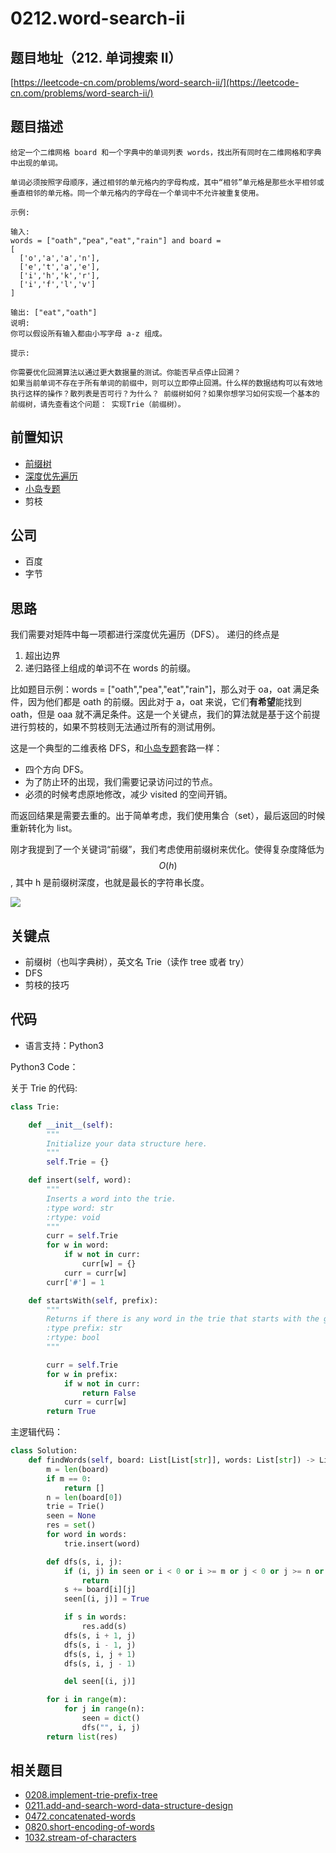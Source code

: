 # 0212.word-search-ii

## 题目地址（212. 单词搜索 II）

[https://leetcode-cn.com/problems/word-search-ii/](https://leetcode-cn.com/problems/word-search-ii/)

## 题目描述

```text
给定一个二维网格 board 和一个字典中的单词列表 words，找出所有同时在二维网格和字典中出现的单词。

单词必须按照字母顺序，通过相邻的单元格内的字母构成，其中“相邻”单元格是那些水平相邻或垂直相邻的单元格。同一个单元格内的字母在一个单词中不允许被重复使用。

示例:

输入:
words = ["oath","pea","eat","rain"] and board =
[
  ['o','a','a','n'],
  ['e','t','a','e'],
  ['i','h','k','r'],
  ['i','f','l','v']
]

输出: ["eat","oath"]
说明:
你可以假设所有输入都由小写字母 a-z 组成。

提示:

你需要优化回溯算法以通过更大数据量的测试。你能否早点停止回溯？
如果当前单词不存在于所有单词的前缀中，则可以立即停止回溯。什么样的数据结构可以有效地执行这样的操作？散列表是否可行？为什么？ 前缀树如何？如果你想学习如何实现一个基本的前缀树，请先查看这个问题： 实现Trie（前缀树）。
```

## 前置知识

* [前缀树](thinkings/trie.md)
* [深度优先遍历](thinkings/DFS.md)
* [小岛专题](thinkings/island.md)
* 剪枝

## 公司

* 百度
* 字节

## 思路

我们需要对矩阵中每一项都进行深度优先遍历（DFS）。 递归的终点是

1. 超出边界
2. 递归路径上组成的单词不在 words 的前缀。

比如题目示例：words = \["oath","pea","eat","rain"\]，那么对于 oa，oat 满足条件，因为他们都是 oath 的前缀。因此对于 a，oat 来说，它们**有希望**能找到 oath，但是 oaa 就不满足条件。这是一个关键点，我们的算法就是基于这个前提进行剪枝的，如果不剪枝则无法通过所有的测试用例。

这是一个典型的二维表格 DFS，和[小岛专题](thinkings/island.md)套路一样：

* 四个方向 DFS。
* 为了防止环的出现，我们需要记录访问过的节点。
* 必须的时候考虑原地修改，减少 visited 的空间开销。

而返回结果是需要去重的。出于简单考虑，我们使用集合（set），最后返回的时候重新转化为 list。

刚才我提到了一个关键词“前缀”，我们考虑使用前缀树来优化。使得复杂度降低为$$O(h)$$, 其中 h 是前缀树深度，也就是最长的字符串长度。

![](https://tva1.sinaimg.cn/large/007S8ZIlly1ghlua4m3ofj30mz0gqdhc.jpg)

## 关键点

* 前缀树（也叫字典树），英文名 Trie（读作 tree 或者 try）
* DFS
* 剪枝的技巧

## 代码

* 语言支持：Python3

Python3 Code：

关于 Trie 的代码:

```python
class Trie:

    def __init__(self):
        """
        Initialize your data structure here.
        """
        self.Trie = {}

    def insert(self, word):
        """
        Inserts a word into the trie.
        :type word: str
        :rtype: void
        """
        curr = self.Trie
        for w in word:
            if w not in curr:
                curr[w] = {}
            curr = curr[w]
        curr['#'] = 1

    def startsWith(self, prefix):
        """
        Returns if there is any word in the trie that starts with the given prefix.
        :type prefix: str
        :rtype: bool
        """

        curr = self.Trie
        for w in prefix:
            if w not in curr:
                return False
            curr = curr[w]
        return True
```

主逻辑代码：

```python
class Solution:
    def findWords(self, board: List[List[str]], words: List[str]) -> List[str]:
        m = len(board)
        if m == 0:
            return []
        n = len(board[0])
        trie = Trie()
        seen = None
        res = set()
        for word in words:
            trie.insert(word)

        def dfs(s, i, j):
            if (i, j) in seen or i < 0 or i >= m or j < 0 or j >= n or not trie.startsWith(s):
                return
            s += board[i][j]
            seen[(i, j)] = True

            if s in words:
                res.add(s)
            dfs(s, i + 1, j)
            dfs(s, i - 1, j)
            dfs(s, i, j + 1)
            dfs(s, i, j - 1)

            del seen[(i, j)]

        for i in range(m):
            for j in range(n):
                seen = dict()
                dfs("", i, j)
        return list(res)
```

## 相关题目

* [0208.implement-trie-prefix-tree](problems/208.implement-trie-prefix-tree.md)
* [0211.add-and-search-word-data-structure-design](problems/211.add-and-search-word-data-structure-design.md)
* [0472.concatenated-words](problems/472.concatenated-words.md)
* [0820.short-encoding-of-words](https://github.com/azl397985856/leetcode/blob/master/problems/820.short-encoding-of-words.md)
* [1032.stream-of-characters](https://github.com/azl397985856/leetcode/blob/master/problems/1032.stream-of-characters.md)

